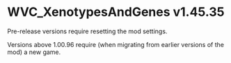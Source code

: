 # WVC_XenotypesAndGenes v1.45.35
 
Pre-release versions require resetting the mod settings.

Versions above 1.00.96 require (when migrating from earlier versions of the mod) a new game.